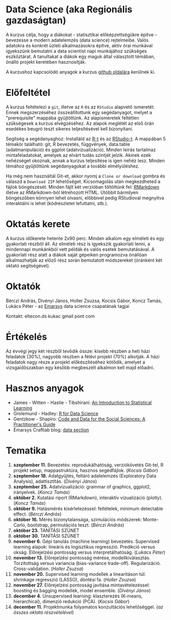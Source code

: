 # Data Science (aka Regionális gazdaságtan)

A kurzus célja, hogy a diákokat - statisztikai előképzettségükre építve - bevezesse a modern adatelemzés (data science) rejtelmeibe. Valós adatokra és konkrét üzleti alkalmazásokra építve, aktív órai munkával igyekszünk bemutatni a data scientist napi munkájához szükséges eszköztárat. A tanultakat a diákok egy maguk által választott témában, önálló projekt keretében hasznosítják.

A kurzushoz kapcsolódó anyagok a kurzus [github oldalára](https://github.com/divenyijanos/eltecon-ds) kerülnek ki.

# Előfeltétel

A kurzus feltételezi a `git`, illetve az `R` és az `RStudio` alapvető ismeretét. Ennek megszerzéséhez összeállítottunk egy segédanyagot, melyet a "prerequisite" mappába gyűjtöttünk. Az alapismeretek feltétlen szükségesek a kurzus elvégzéséhez.  Az alapok meglétét az első órán esedékes beugró teszt sikeres teljesítésével kell bizonyítani.

Segítség a segédanyaghoz: Installáld az [R-t](https://cran.r-project.org/) és az [RStudio-t](https://www.rstudio.com/products/rstudio/download/). A mappában 5 témakör található: git, R bevezetés, függvények, data.table (adatmanipuláció) és ggplot (adatvizualizáció). Minden leírás tartalmaz mintafeladatokat, amelyek az elvárt tudás szintjét jelzik. Akinek ezek nehézséget okoznak, annak a kurzus teljesítése is igen nehéz lesz. Minden témához gyűjtöttünk segédanyagokat a további elmélyüléshez.

Ha még nem használtál Git-et, akkor nyomj a `Clone or download` gombra és válaszd a `Download ZIP` lehetőséget. Kicsomagolás után megkezdheted a fájlok böngészését. Minden fájlt két verzióban töltöttünk fel: [RMarkdown](https://rmarkdown.rstudio.com/index.html) illetve az RMarkdown-ból létrehozott HTML. Utóbbit bármilyen böngészőben könnyen lehet olvasni, előbbivel pedig RStudioval megnyitva interaktálni is lehet (kódrészletet lefuttatni, stb.).

# Oktatás kerete

A kurzus időkerete hetente 2x90 perc. Minden alkalom egy elméleti és egy gyakorlati részből áll. Az elméleti rész is igyekszik gyakorlati lenni, a mindennapi munkánkból vett példák és valós esetek bemutatásával. A gyakorlati rész alatt a diákok saját gépeiken programozva önállóan alkalmazhatják az előző rész során bemutatott módszereket (óránként két oktató segítségével).

# Oktatók

Bérczi András, Divényi János, Holler Zsuzsa, Kocsis Gábor, Koncz Tamás, Lukács Péter - az [Emarsys](https://www.emarsys.com/) data science csapatának tagjai

Kontakt: eltecon.ds kukac gmail pont com

# Értékelés

Az évvégi jegy két részből tevődik össze: kisebb részben a heti házi feladatok (30%), nagyobb részben a félévi projekt (70%) alkotják. A házi feladatok nagy része a projekt előkészítéséhez kötődik, amelyet a vizsgaidőszakban egy később megbeszélt alkalmon kell majd előadni.

# Hasznos anyagok

- James - Witten - Hastie - Tibshirani: [An Introduction to Statistical Learning](http://faculty.marshall.usc.edu/gareth-james/ISL/)
- Grolemund - Hadley: [R for Data Science](https://r4ds.had.co.nz/)
- Gentzkow - Shapiro: [Code and Data for the Social Sciences: A Practitioner's Guide](https://web.stanford.edu/~gentzkow/research/CodeAndData.pdf)
- Emarsys Craftlab blog: [data section](https://blog.craftlab.hu/tagged/emarsys-data)

# Tematika

1. **szeptember 11.** Bevezetés: reprodukálhatóság, verziókövetés Git-tel, R projekt setup, mappastruktúra, hasznos segédfájlok. (*Kocsis Gábor*)
2. **szeptember 18.**  Adatgyűjtés, feltáró adatelemzés (Exploratory Data Analysis), adattisztítás. (*Divényi János*)
3. **szeptember 25.**  Adatvizualizáció: grammar of graphics, ggplot2, irányelvek. (*Koncz Tamás*)
4. **október 2.** Kutatási riport (RMarkdown), interaktív vizualizáció (plotly). (*Koncz Tamás*)
5. **október 9.** Hatásmérés kísérletezéssel: feltételek, minimum detectable effect.  (*Bérczi András*)
6. **október 16.** Mérés bizonytalansága, szimulációs módszerek: Monte-Carlo, bootstrap, permutációs teszt. (*Bérczi András*)
7. **október 23.** TANÍTÁSI SZÜNET
8. **október 30.** TANÍTÁSI SZÜNET
9. **november 6.** Gépi tanulás (machine learning) bevezetés. Supervised learning alapok: lineáris és logisztikus regresszió. Predikció versus okság. Előrejelzési pontosság versus interpretálhatóság. (*Lukács Péter*)
10. **november 13.** Előrejelzési pontosság mérése, modellkiválasztás. Torzítottság versus variancia (bias-variance trade-off). Regularizáció. Cross-validation. (*Holler Zsuzsa*)
11. **november 20.** Supervised learning modellek a linearitáson túl: shrinkage regresszió (LASSO), döntési fa. (*Holler Zsuzsa*)
12. **november 27.** Előrejelzési pontosság javítása mintavételezéssel: boosting és bagging modellek, model ensemble.  (*Divényi János*)
13. **december 4.** Unsupervised learning: klaszterezés (K-means, hierarchical), dimenzió redukció (PCA). (*Kocsis Gábor*)
14. **december 11.** Projektmunka folyamatos konzultációs lehetőséggel. (*az összes oktató részvételével*)
